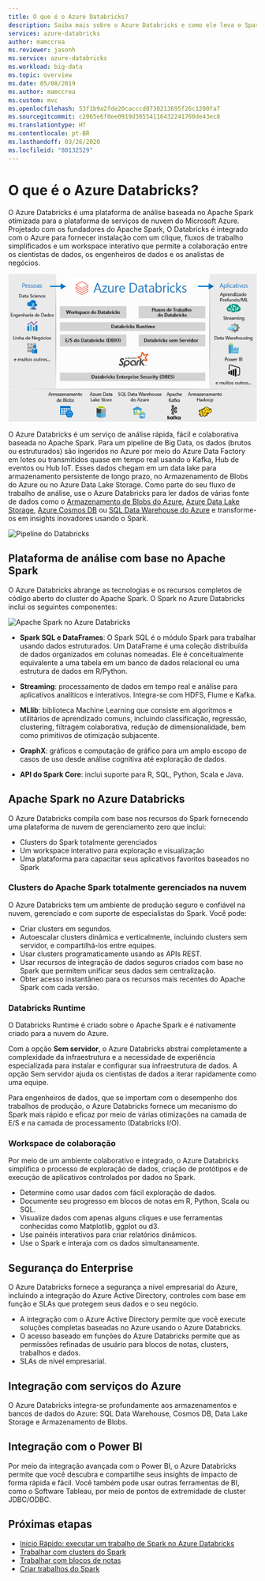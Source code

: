 ```yaml
---
title: O que é o Azure Databricks?
description: Saiba mais sobre o Azure Databricks e como ele leva o Spark no Databricks para o Azure. O Azure Databricks é uma plataforma de análise baseada no Apache Spark otimizada para a plataforma de serviços de nuvem do Microsoft Azure.
services: azure-databricks
author: mamccrea
ms.reviewer: jasonh
ms.service: azure-databricks
ms.workload: big-data
ms.topic: overview
ms.date: 05/08/2019
ms.author: mamccrea
ms.custom: mvc
ms.openlocfilehash: 53f1b9a2fde20cacccd0730213695f26c1200fa7
ms.sourcegitcommit: c2065e6f0ee0919d36554116432241760de43ec8
ms.translationtype: HT
ms.contentlocale: pt-BR
ms.lasthandoff: 03/26/2020
ms.locfileid: "80132529"
---
```

# <a name="what-is-azure-databricks"></a>O que é o Azure Databricks?

O Azure Databricks é uma plataforma de análise baseada no Apache Spark otimizada para a plataforma de serviços de nuvem do Microsoft Azure. Projetado com os fundadores do Apache Spark, O Databricks é integrado com o Azure para fornecer instalação com um clique, fluxos de trabalho simplificados e um workspace interativo que permite a colaboração entre os cientistas de dados, os engenheiros de dados e os analistas de negócios.

![O que é o Azure Databricks?](./media/what-is-azure-databricks/azure-databricks-overview.png "O que é o Azure Databricks?")

O Azure Databricks é um serviço de análise rápida, fácil e colaborativa baseada no Apache Spark. Para um pipeline de Big Data, os dados (brutos ou estruturados) são ingeridos no Azure por meio do Azure Data Factory em lotes ou transmitidos quase em tempo real usando o Kafka, Hub de eventos ou Hub IoT. Esses dados chegam em um data lake para armazenamento persistente de longo prazo, no Armazenamento de Blobs do Azure ou no Azure Data Lake Storage. Como parte do seu fluxo de trabalho de análise, use o Azure Databricks para ler dados de várias fonte de dados como o [Armazenamento de Blobs do Azure](../storage/blobs/storage-blobs-introduction.md), [Azure Data Lake Storage](../data-lake-store/index.yml), [Azure Cosmos DB](../cosmos-db/index.yml) ou [SQL Data Warehouse do Azure](../synapse-analytics/sql-data-warehouse/index.yml) e transforme-os em insights inovadores usando o Spark.

![Pipeline do Databricks](./media/what-is-azure-databricks/databricks-pipeline.png)

## <a name="apache-spark-based-analytics-platform"></a>Plataforma de análise com base no Apache Spark

O Azure Databricks abrange as tecnologias e os recursos completos de código aberto do cluster do Apache Spark. O Spark no Azure Databricks inclui os seguintes componentes:

![Apache Spark no Azure Databricks](./media/what-is-azure-databricks/apache-spark-ecosystem-databricks.png "Apache Spark no Azure Databricks")

* **Spark SQL e DataFrames**: O Spark SQL é o módulo Spark para trabalhar usando dados estruturados. Um DataFrame é uma coleção distribuída de dados organizados em colunas nomeadas. Ele é conceitualmente equivalente a uma tabela em um banco de dados relacional ou uma estrutura de dados em R/Python.

* **Streaming**: processamento de dados em tempo real e análise para aplicativos analíticos e interativos. Integra-se com HDFS, Flume e Kafka.

* **MLlib**: biblioteca Machine Learning que consiste em algoritmos e utilitários de aprendizado comuns, incluindo classificação, regressão, clustering, filtragem colaborativa, redução de dimensionalidade, bem como primitivos de otimização subjacente.

* **GraphX**: gráficos e computação de gráfico para um amplo escopo de casos de uso desde análise cognitiva até exploração de dados.

* **API do Spark Core**: inclui suporte para R, SQL, Python, Scala e Java.

## <a name="apache-spark-in-azure-databricks"></a>Apache Spark no Azure Databricks

O Azure Databricks compila com base nos recursos do Spark fornecendo uma plataforma de nuvem de gerenciamento zero que inclui:

- Clusters do Spark totalmente gerenciados
- Um workspace interativo para exploração e visualização
- Uma plataforma para capacitar seus aplicativos favoritos baseados no Spark

### <a name="fully-managed-apache-spark-clusters-in-the-cloud"></a>Clusters do Apache Spark totalmente gerenciados na nuvem

O Azure Databricks tem um ambiente de produção seguro e confiável na nuvem, gerenciado e com suporte de especialistas do Spark. Você pode:

* Criar clusters em segundos.
* Autoescalar clusters dinâmica e verticalmente, incluindo clusters sem servidor, e compartilhá-los entre equipes. 
* Usar clusters programaticamente usando as APIs REST. 
* Usar recursos de integração de dados seguros criados com base no Spark que permitem unificar seus dados sem centralização. 
* Obter acesso instantâneo para os recursos mais recentes do Apache Spark com cada versão.

### <a name="databricks-runtime"></a>Databricks Runtime
O Databricks Runtime é criado sobre o Apache Spark e é nativamente criado para a nuvem do Azure. 

Com a opção **Sem servidor**, o Azure Databricks abstrai completamente a complexidade da infraestrutura e a necessidade de experiência especializada para instalar e configurar sua infraestrutura de dados. A opção Sem servidor ajuda os cientistas de dados a iterar rapidamente como uma equipe.

Para engenheiros de dados, que se importam com o desempenho dos trabalhos de produção, o Azure Databricks fornece um mecanismo do Spark mais rápido e eficaz por meio de várias otimizações na camada de E/S e na camada de processamento (Databricks I/O).

### <a name="workspace-for-collaboration"></a>Workspace de colaboração

Por meio de um ambiente colaborativo e integrado, o Azure Databricks simplifica o processo de exploração de dados, criação de protótipos e de execução de aplicativos controlados por dados no Spark.

* Determine como usar dados com fácil exploração de dados.
* Documente seu progresso em blocos de notas em R, Python, Scala ou SQL.
* Visualize dados com apenas alguns cliques e use ferramentas conhecidas como Matplotlib, ggplot ou d3.
* Use painéis interativos para criar relatórios dinâmicos.
* Use o Spark e interaja com os dados simultaneamente.

## <a name="enterprise-security"></a>Segurança do Enterprise

O Azure Databricks fornece a segurança a nível empresarial do Azure, incluindo a integração do Azure Active Directory, controles com base em função e SLAs que protegem seus dados e o seu negócio.

* A integração com o Azure Active Directory permite que você execute soluções completas baseadas no Azure usando o Azure Databricks.
* O acesso baseado em funções do Azure Databricks permite que as permissões refinadas de usuário para blocos de notas, clusters, trabalhos e dados.
* SLAs de nível empresarial. 

## <a name="integration-with-azure-services"></a>Integração com serviços do Azure

O Azure Databricks integra-se profundamente aos armazenamentos e bancos de dados do Azure: SQL Data Warehouse, Cosmos DB, Data Lake Storage e Armazenamento de Blobs. 

## <a name="integration-with-power-bi"></a>Integração com o Power BI
Por meio da integração avançada com o Power BI, o Azure Databricks permite que você descubra e compartilhe seus insights de impacto de forma rápida e fácil. Você também pode usar outras ferramentas de BI, como o Software Tableau, por meio de pontos de extremidade de cluster JDBC/ODBC.

## <a name="next-steps"></a>Próximas etapas

* [Início Rápido: executar um trabalho de Spark no Azure Databricks](quickstart-create-databricks-workspace-portal.md)
* [Trabalhar com clusters do Spark](/azure/databricks/clusters/index)
* [Trabalhar com blocos de notas](/azure/databricks/notebooks/index)
* [Criar trabalhos do Spark](/azure/databricks/jobs)

 









